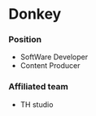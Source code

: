 # Donkey


### Position
- SoftWare Developer 
- Content Producer 


### Affiliated team 
- TH studio


